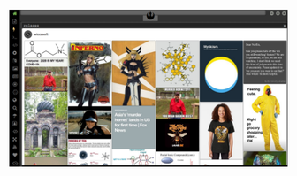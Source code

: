 
[![Image](hive/Screenshot_2020-05-14_14-04-53.png)](https://www.youtube.com/watch?v=E505OY2vDHs)

<!-- 
https://www.uludagsozluk.com/k/akit-tv-de-pedofili-skandal%C4%B1/ bkz izlemeyelim oç
https://www.uludagsozluk.com/k/trabzonda-hastaneden-ka%C3%A7an-laz/ kaçıyo yakalayın la oç lazı
https://www.uludagsozluk.com/e/43289150/ he reis moladayız geliyom reis
https://www.uludagsozluk.com/k/akit-tv-de-pedofili-skandal%C4%B1/ link at oç
https://www.uludagsozluk.com/k/gece-vakti-sokakta-elektrik-dire%C4%9Fi-siken-adam/&w=bg bkz oç
https://www.uludagsozluk.com/k/trabzonda-hastaneden-ka%C3%A7an-laz/ bkz oç laz
bkz alper potuk buket aydın aşk iddaları
bkz arda turan buket aydını sikti iddaları
bkz 15 mayıs hain darbe girişiminin yavaş yabaş unutulması
https://www.uludagsozluk.com/k/akit-tv-de-pedofili-skandal%C4%B1/ link at oç
https://www.uludagsozluk.com/k/trabzonda-hastaneden-ka%C3%A7an-laz/ bkz oç laz
https://www.uludagsozluk.com/k/gece-vakti-sokakta-elektrik-dire%C4%9Fi-siken-adam/&w=bg bkz oç
https://www.uludagsozluk.com/k/s%C3%B6zl%C3%BCkte-20-ya%C5%9F-alt%C4%B1-ergenleri-istemiyoruz/&w=bg
https://www.uludagsozluk.com/k/ustal%C4%B1k-d%C3%B6neminde-dolar%C4%B1-7-tl-yapan-d%C3%BCnya-lideri/&w=bg
https://www.uludagsozluk.com/k/15-may%C4%B1s-hava-%C5%9Fehitlerini-anma-g%C3%BCn%C3%BC/ bkz hain darbe
https://www.uludagsozluk.com/k/%C3%BCniversite-kazanamayan-ezikleri-seri-eksilemek/&w=bg bkz bastım eksiyi oç
https://www.uludagsozluk.com/k/pedofili-denince-akla-gelen-parti/&w=bg bkz ydp
https://www.uludagsozluk.com/k/hz-muhammed/&w=bg bkz alemlerin yaratılma sebebi
https://www.uludagsozluk.com/k/kral-arthur-un-t%C3%BCrk-olmas%C4%B1/ bkz kral adam
https://www.uludagsozluk.com/k/emir-sar%C4%B1g%C3%BCl/&w=bg bkz buket aydını siken eleman
https://www.uludagsozluk.com/k/ibrahim-kaypakkaya/&w=bg bkz kaypak
https://www.uludagsozluk.com/k/hz-muhammed/&w=bg bkz ayı ikiye yarmak
https://www.uludagsozluk.com/k/buket-ayd%C4%B1n/&w=gd bkz botoks reyiz
THINK YOUR STRAIGHT? WATCH THIS FIRST.
https://www.pornhub.com/view_video.php?viewkey=ph5e6927466b3df
https://www.uludagsozluk.com/k/e5
